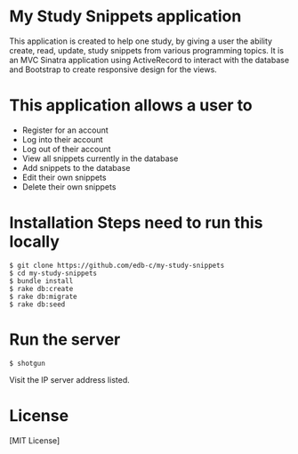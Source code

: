 # My Study Snippets application
This application is created to help one study, by giving a user the ability create, read, update, study snippets from various programming topics.  It is an MVC Sinatra application using ActiveRecord to interact with the database and Bootstrap to create responsive design for the views.  

# This application allows a user to
  - Register for an account
  - Log into their account
  - Log out of their account
  - View all snippets currently in the database
  - Add snippets to the database
  - Edit their own snippets
  - Delete their own snippets

# Installation Steps need to run this locally

    $ git clone https://github.com/edb-c/my-study-snippets
    $ cd my-study-snippets
    $ bundle install
    $ rake db:create  
    $ rake db:migrate
    $ rake db:seed

# Run the server

    $ shotgun

Visit the IP server address listed.

# License
[MIT License]
